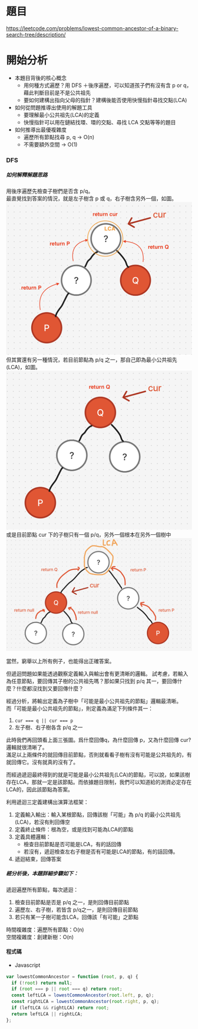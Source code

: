 # 題目

https://leetcode.com/problems/lowest-common-ancestor-of-a-binary-search-tree/description/

# 開始分析

- 本題目背後的核心概念
  - 用何種方式遍歷？用 DFS ＋後序遍歷，可以知道孩子們有沒有含 p or q，藉此判斷目前是不是公共祖先
  - 要如何建構出指向父母的指針？建構後能否使用快慢指針尋找交點(LCA)
- 如何從問題推導出使用的解題工具
  - 要理解最小公共祖先(LCA)的定義
  - 快慢指針可以用在鏈結找環、環的交點、尋找 LCA 交點等等的題目
- 如何推導出最優複雜度
  - 遍歷所有節點找尋 p, q -> O(n)
  - 不需要額外空間 -> O(1)

### DFS

##### 如何解釋解題思路

用後序遍歷先檢查子樹們是否含 p/q。  
最直覺找到答案的情況，就是左子樹含 p 或 q，右子樹含另外一個，如圖。
![](./235-3.png)
但其實還有另一種情況，若目前節點為 p/q 之一，那自己即為最小公共祖先(LCA)，如圖。
![](./235-2.png)
或是目前節點 cur 下的子樹只有一個 p/q，另外一個根本在另外一個樹中
![](./235-1.png)

當然，窮舉以上所有例子，也能得出正確答案。

但遞迴問題如果能透過觀察定義輸入與輸出會有更清晰的邏輯。
試考慮，若輸入為任意節點，要回傳其子樹的公共祖先嗎？那如果只找到 p/q 其一，要回傳什麼？什麼都沒找到又要回傳什麼？

經過分析，將輸出定義為子樹中「可能是最小公共祖先的節點」邏輯最清晰。  
而「可能是最小公共祖先的節點」，則定義為滿足下列條件其一：

1. `cur === q || cur === p`
2. 左子樹、右子樹各含 p/q 之一

此時我們再回頭看上面三張圖。爲什麼回傳q，為什麼回傳 p，又為什麼回傳 cur? 邏輯就很清晰了。  
滿足以上兩條件的就回傳目前節點，否則就看看子樹有沒有可能是公共祖先的，有就回傳它。沒有就真的沒有了。

而經過遞迴最終得到的就是可能是最小公共祖先(LCA)的節點，可以說，如果該樹存在LCA，那就一定是該節點。而依據題目限制，我們可以知道給的測資必定存在LCA的，因此該節點為答案。

利用遞迴三定義建構出演算法框架：
1. 定義輸入輸出：輸入某根節點，回傳該樹「可能」為 p/q 的最小公共祖先(LCA)，若沒有則回傳空
2. 定義終止條件：根為空，或是找到可能為LCA的節點
3. 定義具體邏輯：
    - 檢查目前節點是否可能是LCA，有的話回傳
    - 若沒有，遞迴檢查左右子樹是否有可能是LCA的節點，有的話回傳。
4. 遞迴結束，回傳答案


##### 經分析後，本題詳細步驟如下：
遞迴遍歷所有節點，每次遞迴：
1. 檢查目前節點是否是 p/q 之一，是則回傳目前節點
2. 遍歷左、右子樹，若皆含 p/q之一，是則回傳目前節點
3. 若只有某一子樹可能含LCA，回傳該「有可能」之節點

時間複雜度：遍歷所有節點：O(n)  
空間複雜度：創建新樹：O(n)

#### 程式碼

- Javascript

```js
var lowestCommonAncestor = function (root, p, q) {
  if (!root) return null;
  if (root === p || root === q) return root;
  const leftLCA = lowestCommonAncestor(root.left, p, q);
  const rightLCA = lowestCommonAncestor(root.right, p, q);
  if (leftLCA && rightLCA) return root;
  return leftLCA || rightLCA;
};
```
